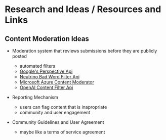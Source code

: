 # Research and Ideas / Resources and Links

## Content Moderation Ideas
- Moderation system that reviews submissions before they are publicly posted
  - automated filters
  - [Google's Perspective Api][Perspective]
  - [Neutrino Bad Word Filter Api][Neutrino]
  - [Microsoft Azure Content Moderator][Azure Content]
  - [OpenAI Content Filter Api][OpenAI Api]
- Reporting Mechanism
  - users can flag content that is inapropriate
  - community and user engagement
- Community Guidelines and User Agreement
  - maybe like a terms of service agreement




  [Perspective]: https://perspectiveapi.com/
  [Neutrino]: https://www.neutrinoapi.com/api/bad-word-filter/
  [Azure Content]: https://azure.microsoft.com/en-us/products/cognitive-services/ai-content-safety
  [OpenAI Api]: https://platform.openai.com/docs/api-reference/moderations
